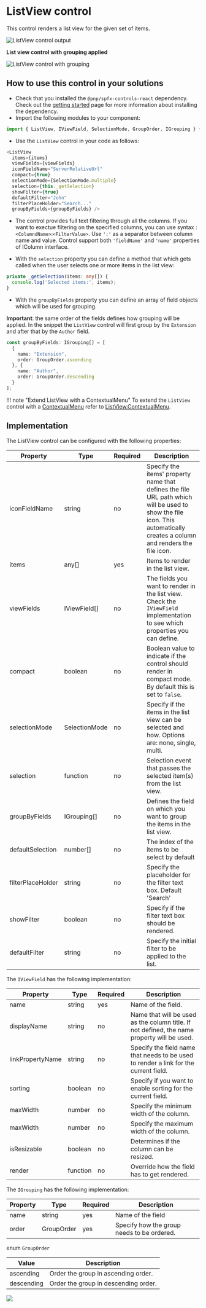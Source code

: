 # ListView control

This control renders a list view for the given set of items.

![ListView control output](../assets/ListView.png)

**List view control with grouping applied**

![ListView control with grouping](../assets/ListView-grouping.png)

## How to use this control in your solutions

- Check that you installed the `@pnp/spfx-controls-react` dependency. Check out the [getting started](../../#getting-started) page for more information about installing the dependency.
- Import the following modules to your component:

```TypeScript
import { ListView, IViewField, SelectionMode, GroupOrder, IGrouping } from "@pnp/spfx-controls-react/lib/ListView";
```

- Use the `ListView` control in your code as follows:

```TypeScript
<ListView
  items={items}
  viewFields={viewFields}
  iconFieldName="ServerRelativeUrl"
  compact={true}
  selectionMode={SelectionMode.multiple}
  selection={this._getSelection}
  showFilter={true}
  defaultFilter="John"
  filterPlaceHolder="Search..."
  groupByFields={groupByFields} />
```
- The control provides full text filtering through all the columns. If you want to exectue filtering on the specified columns, you can use syntax : `<ColumndName>`:`<FilterValue>`. Use `':'` as a separator between column name and value. Control support both `'fieldName'` and `'name'` properties of IColumn interface.

- With the `selection` property you can define a method that which gets called when the user selects one or more items in the list view:

```typescript
private _getSelection(items: any[]) {
  console.log('Selected items:', items);
}
```

- With the `groupByFields` property you can define an array of field objects which will be used for grouping. 

**Important**: the same order of the fields defines how grouping will be applied. In the snippet the `ListView` control will first group by the `Extension` and after that by the `Author` field.

```TypeScript
const groupByFields: IGrouping[] = [
  {
    name: "Extension", 
    order: GroupOrder.ascending 
  }, {
    name: "Author", 
    order: GroupOrder.descending
  }
];
```

!!! note "Extend ListView with a ContextualMenu"
    To extend the `ListView` control with a [ContextualMenu](https://developer.microsoft.com/en-us/fabric#/components/contextualmenu) refer to [ListView.ContextualMenu](./ListView.ContextualMenu.md).

## Implementation

The ListView control can be configured with the following properties:

| Property | Type | Required | Description |
| ---- | ---- | ---- | ---- |
| iconFieldName | string | no | Specify the items' property name that defines the file URL path which will be used to show the file icon. This automatically creates a column and renders the file icon. |
| items | any[]| yes | Items to render in the list view. |
| viewFields | IViewField[] | no | The fields you want to render in the list view. Check the `IViewField` implementation to see which properties you can define. |
| compact | boolean | no | Boolean value to indicate if the control should render in compact mode. By default this is set to `false`. |
| selectionMode | SelectionMode | no | Specify if the items in the list view can be selected and how. Options are: none, single, multi. |
| selection | function | no | Selection event that passes the selected item(s) from the list view. |
| groupByFields | IGrouping[] | no | Defines the field on which you want to group the items in the list view. |
| defaultSelection | number[] | no | The index of the items to be select by default |
| filterPlaceHolder | string | no | Specify the placeholder for the filter text box. Default 'Search' |
| showFilter | boolean | no | Specify if the filter text box should be rendered. |
| defaultFilter | string | no | Specify the initial filter to be applied to the list. |

The `IViewField` has the following implementation:

| Property | Type | Required | Description |
| ---- | ---- | ---- | ---- |
| name | string | yes | Name of the field. |
| displayName | string | no | Name that will be used as the column title. If not defined, the name property will be used. |
| linkPropertyName | string | no | Specify the field name that needs to be used to render a link for the current field. |
| sorting | boolean | no | Specify if you want to enable sorting for the current field. |
| maxWidth | number | no | Specify the minimum width of the column. |
| maxWidth | number | no | Specify the maximum width of the column. |
| isResizable | boolean | no | Determines if the column can be resized. |
| render | function | no | Override how the field has to get rendered. |

The `IGrouping` has the following implementation:

| Property | Type | Required | Description |
| ---- | ---- | ---- | ---- |
| name | string | yes | Name of the field |
| order | GroupOrder | yes | Specify how the group needs to be ordered. |

enum `GroupOrder`

| Value | Description |
| ---- | ---- |
| ascending | Order the group in ascending order. |
| descending | Order the group in descending order. |

![](https://telemetry.sharepointpnp.com/sp-dev-fx-controls-react/wiki/controls/ListView)
